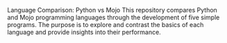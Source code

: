 Language Comparison: Python vs Mojo
This repository compares Python and Mojo programming languages through the development of five simple programs. The purpose is to explore and contrast the basics of each language and provide insights into their performance.
